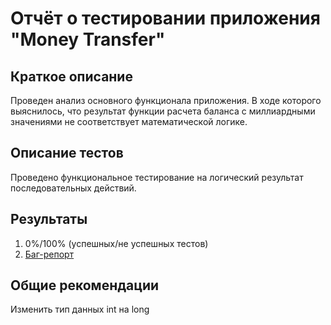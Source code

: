 # Отчёт о тестировании приложения "Money Transfer"

## Краткое описание

Проведен анализ основного функционала приложения. В ходе которого выяснилось, что результат функции расчета баланса с миллиардными значениями не соответствует математической логике.

## Описание тестов

Проведено функциональное тестирование на логический результат последовательных действий.

## Результаты

1. 0%/100% (успешных/не успешных тестов)
2. [Баг-репорт](https://github.com/Nadya-Chi/Java-MoneyTransfer/issues/1)

## Общие рекомендации

Изменить тип данных int на long
